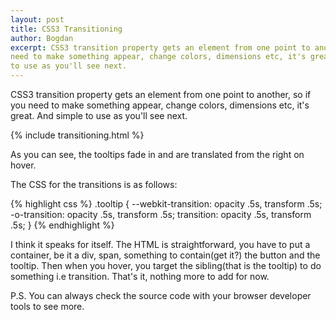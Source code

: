 ```yaml
---
layout: post
title: CSS3 Transitioning
author: Bogdan
excerpt: CSS3 transition property gets an element from one point to another, so if you 
need to make something appear, change colors, dimensions etc, it's great. And simple
to use as you'll see next.
---
```


CSS3 transition property gets an element from one point to another, so if you 
need to make something appear, change colors, dimensions etc, it's great. And simple
to use as you'll see next.

{% include transitioning.html %}

As you can see, the tooltips fade in and are translated from the right on hover.

The CSS for the transitions is as follows:

{% highlight css %}
.tooltip {
    --webkit-transition: opacity .5s, transform .5s;
    -o-transition: opacity .5s, transform .5s;
    transition: opacity .5s, transform .5s;
}
{% endhighlight %}

I think it speaks for itself. The HTML is straightforward, you have to put a container,
be it a div, span, something to contain(get it?) the button and the tooltip. Then
when you hover, you target the sibling(that is the tooltip) to do something i.e transition.
That's it, nothing more to add for now.

P.S. You can always check the source code with your browser developer tools to see more.